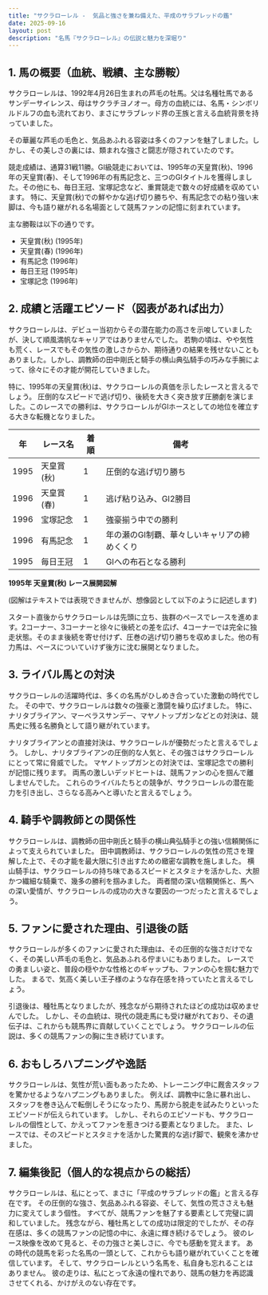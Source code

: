 ```yaml
---
title: "サクラローレル -  気品と強さを兼ね備えた、平成のサラブレッドの鑑"
date: 2025-09-16
layout: post
description: "名馬『サクラローレル』の伝説と魅力を深堀り"
---
```


## 1. 馬の概要（血統、戦績、主な勝鞍）

サクラローレルは、1992年4月26日生まれの芦毛の牡馬。父は名種牡馬であるサンデーサイレンス、母はサクラチヨノオー。母方の血統には、名馬・シンボリルドルフの血も流れており、まさにサラブレッド界の王族と言える血統背景を持っていました。  

その華麗な芦毛の毛色と、気品あふれる容姿は多くのファンを魅了しました。しかし、その美しさの裏には、類まれな強さと闘志が隠されていたのです。

競走成績は、通算31戦11勝。GI級競走においては、1995年の天皇賞(秋)、1996年の天皇賞(春)、そして1996年の有馬記念と、三つのGIタイトルを獲得しました。その他にも、毎日王冠、宝塚記念など、重賞競走で数々の好成績を収めています。  特に、天皇賞(秋)での鮮やかな逃げ切り勝ちや、有馬記念での粘り強い末脚は、今も語り継がれる名場面として競馬ファンの記憶に刻まれています。


主な勝鞍は以下の通りです。

* 天皇賞(秋) (1995年)
* 天皇賞(春) (1996年)
* 有馬記念 (1996年)
* 毎日王冠 (1995年)
* 宝塚記念 (1996年)


## 2. 成績と活躍エピソード（図表があれば出力）

サクラローレルは、デビュー当初からその潜在能力の高さを示唆していましたが、決して順風満帆なキャリアではありませんでした。  若駒の頃は、やや気性も荒く、レースでもその気性の激しさからか、期待通りの結果を残せないこともありました。しかし、調教師の田中剛氏と騎手の横山典弘騎手の巧みな手腕によって、徐々にその才能が開花していきました。

特に、1995年の天皇賞(秋)は、サクラローレルの真価を示したレースと言えるでしょう。  圧倒的なスピードで逃げ切り、後続を大きく突き放す圧勝劇を演じました。このレースでの勝利は、サクラローレルがGIホースとしての地位を確立する大きな転機となりました。

| 年 | レース名             | 着順 | 備考                                     |
|----|----------------------|-----|------------------------------------------|
| 1995 | 天皇賞(秋)           | 1   | 圧倒的な逃げ切り勝ち                     |
| 1996 | 天皇賞(春)           | 1   | 逃げ粘り込み、GI2勝目                   |
| 1996 | 宝塚記念             | 1   | 強豪揃う中での勝利                       |
| 1996 | 有馬記念             | 1   | 年の瀬のGI制覇、華々しいキャリアの締めくくり |
| 1995 | 毎日王冠             | 1   | GIへの布石となる勝利                     |


**1995年 天皇賞(秋) レース展開図解**

(図解はテキストでは表現できませんが、想像図として以下のように記述します)

スタート直後からサクラローレルは先頭に立ち、抜群のペースでレースを進めます。2コーナー、3コーナーと徐々に後続との差を広げ、4コーナーでは完全に独走状態。そのまま後続を寄せ付けず、圧巻の逃げ切り勝ちを収めました。他の有力馬は、ペースについていけず後方に沈む展開となりました。


## 3. ライバル馬との対決

サクラローレルの活躍時代は、多くの名馬がひしめき合っていた激動の時代でした。  その中で、サクラローレルは数々の強豪と激闘を繰り広げました。  特に、ナリタブライアン、マーベラスサンデー、マヤノトップガンなどとの対決は、競馬史に残る名勝負として語り継がれています。

ナリタブライアンとの直接対決は、サクラローレルが優勢だったと言えるでしょう。  しかし、ナリタブライアンの圧倒的な人気と、その強さはサクラローレルにとって常に脅威でした。  マヤノトップガンとの対決では、宝塚記念での勝利が記憶に残ります。  両馬の激しいデッドヒートは、競馬ファンの心を掴んで離しませんでした。  これらのライバルたちとの競争が、サクラローレルの潜在能力を引き出し、さらなる高みへと導いたと言えるでしょう。


## 4. 騎手や調教師との関係性

サクラローレルは、調教師の田中剛氏と騎手の横山典弘騎手との強い信頼関係によって支えられていました。  田中調教師は、サクラローレルの気性の荒さを理解した上で、その才能を最大限に引き出すための緻密な調教を施しました。  横山騎手は、サクラローレルの持ち味であるスピードとスタミナを活かした、大胆かつ繊細な騎乗で、幾多の勝利を掴みました。  両者間の深い信頼関係と、馬への深い愛情が、サクラローレルの成功の大きな要因の一つだったと言えるでしょう。


## 5. ファンに愛された理由、引退後の話

サクラローレルが多くのファンに愛された理由は、その圧倒的な強さだけでなく、その美しい芦毛の毛色と、気品あふれる佇まいにもありました。  レースでの勇ましい姿と、普段の穏やかな性格とのギャップも、ファンの心を掴む魅力でした。  まるで、気高く美しい王子様のような存在感を持っていたと言えるでしょう。

引退後は、種牡馬となりましたが、残念ながら期待されたほどの成功は収めませんでした。  しかし、その血統は、現代の競走馬にも受け継がれており、その遺伝子は、これからも競馬界に貢献していくことでしょう。  サクラローレルの伝説は、多くの競馬ファンの胸に生き続けています。


## 6. おもしろハプニングや逸話

サクラローレルは、気性が荒い面もあったため、トレーニング中に厩舎スタッフを驚かせるようなハプニングもありました。  例えば、調教中に急に暴れ出し、スタッフを巻き込んで転倒しそうになったり、馬房から脱走を試みたりといったエピソードが伝えられています。  しかし、それらのエピソードも、サクラローレルの個性として、かえってファンを惹きつける要素となりました。  また、レースでは、そのスピードとスタミナを活かした驚異的な逃げ脚で、観衆を沸かせました。


## 7. 編集後記（個人的な視点からの総括）

サクラローレルは、私にとって、まさに「平成のサラブレッドの鑑」と言える存在です。  その圧倒的な強さ、気品あふれる容姿、そして、気性の荒ささえも魅力に変えてしまう個性。  すべてが、競馬ファンを魅了する要素として完璧に調和していました。  残念ながら、種牡馬としての成功は限定的でしたが、その存在感は、多くの競馬ファンの記憶の中に、永遠に輝き続けるでしょう。  彼のレース映像を改めて見ると、その力強さと美しさに、今でも感動を覚えます。  あの時代の競馬を彩った名馬の一頭として、これからも語り継がれていくことを確信しています。  そして、サクラローレルという名馬を、私自身も忘れることはありません。  彼の走りは、私にとって永遠の憧れであり、競馬の魅力を再認識させてくれる、かけがえのない存在です。
